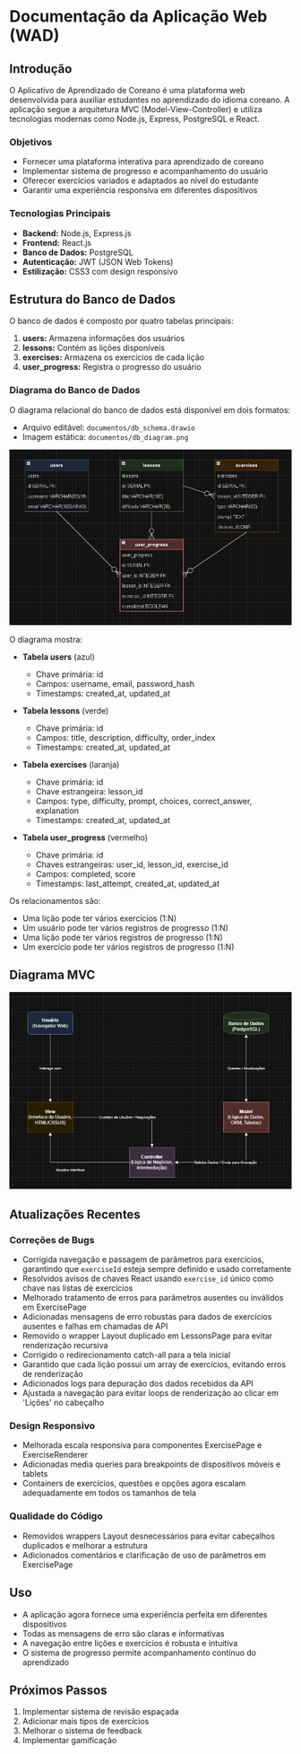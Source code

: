 # Documentação da Aplicação Web (WAD)

## Introdução
O Aplicativo de Aprendizado de Coreano é uma plataforma web desenvolvida para auxiliar estudantes no aprendizado do idioma coreano. A aplicação segue a arquitetura MVC (Model-View-Controller) e utiliza tecnologias modernas como Node.js, Express, PostgreSQL e React.

### Objetivos
- Fornecer uma plataforma interativa para aprendizado de coreano
- Implementar sistema de progresso e acompanhamento do usuário
- Oferecer exercícios variados e adaptados ao nível do estudante
- Garantir uma experiência responsiva em diferentes dispositivos

### Tecnologias Principais
- **Backend:** Node.js, Express.js
- **Frontend:** React.js
- **Banco de Dados:** PostgreSQL
- **Autenticação:** JWT (JSON Web Tokens)
- **Estilização:** CSS3 com design responsivo

## Estrutura do Banco de Dados
O banco de dados é composto por quatro tabelas principais:
1. **users:** Armazena informações dos usuários
2. **lessons:** Contém as lições disponíveis
3. **exercises:** Armazena os exercícios de cada lição
4. **user_progress:** Registra o progresso do usuário

### Diagrama do Banco de Dados
O diagrama relacional do banco de dados está disponível em dois formatos:
- Arquivo editável: `documentos/db_schema.drawio`
- Imagem estática: `documentos/db_diagram.png`

![Diagrama do Banco de Dados](documentos/db_diagram.png)

O diagrama mostra:

- **Tabela users** (azul)
  - Chave primária: id
  - Campos: username, email, password_hash
  - Timestamps: created_at, updated_at

- **Tabela lessons** (verde)
  - Chave primária: id
  - Campos: title, description, difficulty, order_index
  - Timestamps: created_at, updated_at

- **Tabela exercises** (laranja)
  - Chave primária: id
  - Chave estrangeira: lesson_id
  - Campos: type, difficulty, prompt, choices, correct_answer, explanation
  - Timestamps: created_at, updated_at

- **Tabela user_progress** (vermelho)
  - Chave primária: id
  - Chaves estrangeiras: user_id, lesson_id, exercise_id
  - Campos: completed, score
  - Timestamps: last_attempt, created_at, updated_at

Os relacionamentos são:
- Uma lição pode ter vários exercícios (1:N)
- Um usuário pode ter vários registros de progresso (1:N)
- Uma lição pode ter vários registros de progresso (1:N)
- Um exercício pode ter vários registros de progresso (1:N)


## Diagrama MVC

![Diagrama MVC](documentos/diagramaMVC.png)
## Atualizações Recentes

### Correções de Bugs
- Corrigida navegação e passagem de parâmetros para exercícios, garantindo que `exerciseId` esteja sempre definido e usado corretamente
- Resolvidos avisos de chaves React usando `exercise_id` único como chave nas listas de exercícios
- Melhorado tratamento de erros para parâmetros ausentes ou inválidos em ExercisePage
- Adicionadas mensagens de erro robustas para dados de exercícios ausentes e falhas em chamadas de API
- Removido o wrapper Layout duplicado em LessonsPage para evitar renderização recursiva
- Corrigido o redirecionamento catch-all para a tela inicial
- Garantido que cada lição possui um array de exercícios, evitando erros de renderização
- Adicionados logs para depuração dos dados recebidos da API
- Ajustada a navegação para evitar loops de renderização ao clicar em 'Lições' no cabeçalho

### Design Responsivo
- Melhorada escala responsiva para componentes ExercisePage e ExerciseRenderer
- Adicionadas media queries para breakpoints de dispositivos móveis e tablets
- Containers de exercícios, questões e opções agora escalam adequadamente em todos os tamanhos de tela

### Qualidade do Código
- Removidos wrappers Layout desnecessários para evitar cabeçalhos duplicados e melhorar a estrutura
- Adicionados comentários e clarificação de uso de parâmetros em ExercisePage

## Uso
- A aplicação agora fornece uma experiência perfeita em diferentes dispositivos
- Todas as mensagens de erro são claras e informativas
- A navegação entre lições e exercícios é robusta e intuitiva
- O sistema de progresso permite acompanhamento contínuo do aprendizado

## Próximos Passos
1. Implementar sistema de revisão espaçada
2. Adicionar mais tipos de exercícios
3. Melhorar o sistema de feedback
4. Implementar gamificação 